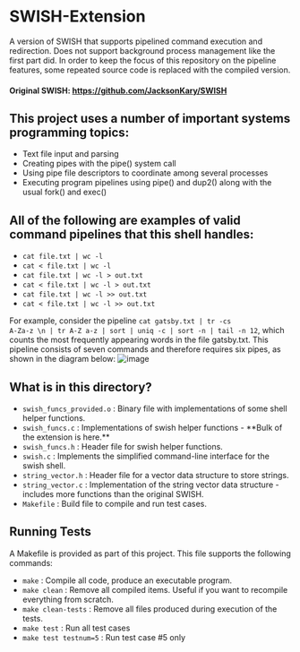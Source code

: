 # SWISH-Extension
A version of SWISH that supports pipelined command execution and redirection. Does not support background process management like the first part did.
In order to keep the focus of this repository on the pipeline features, some repeated source code is replaced with the compiled version.

#### Original SWISH: https://github.com/JacksonKary/SWISH

## This project uses a number of important systems programming topics:

- Text file input and parsing
- Creating pipes with the pipe() system call
- Using pipe file descriptors to coordinate among several processes
- Executing program pipelines using pipe() and dup2() along with the usual fork() and exec()

## All of the following are examples of valid command pipelines that this shell handles:
<ul>
  <li> <code>cat file.txt | wc -l</code>
  <li> <code>cat < file.txt | wc -l</code>
  <li> <code>cat file.txt | wc -l > out.txt</code>
  <li> <code>cat < file.txt | wc -l > out.txt</code>
  <li> <code>cat file.txt | wc -l >> out.txt</code>
  <li> <code>cat < file.txt | wc -l >> out.txt</code>
</ul>
    
For example, consider the pipeline <code>cat gatsby.txt | tr -cs A-Za-z \n | tr A-Z a-z | sort | uniq -c | sort -n | tail -n 12</code>, which counts the most frequently appearing words in the file gatsby.txt. This pipeline consists of seven commands and therefore requires six pipes, as shown in the diagram below:
![image](https://github.com/JacksonKary/SWISH-Extension/assets/117691954/fc7d3a47-c7b4-45f2-9867-4a7ccda221f8)
    
## What is in this directory?
<ul>
  <li>  <code>swish_funcs_provided.o</code> : Binary file with implementations of some shell helper functions.
  <li>  <code>swish_funcs.c</code> : Implementations of swish helper functions - **Bulk of the extension is here.**
  <li>  <code>swish_funcs.h</code> : Header file for swish helper functions.
  <li>  <code>swish.c</code> : Implements the simplified command-line interface for the swish shell.
  <li>  <code>string_vector.h</code> : Header file for a vector data structure to store strings.
  <li>  <code>string_vector.c</code> : Implementation of the string vector data structure - includes more functions than the original SWISH.
  <li>  <code>Makefile</code> : Build file to compile and run test cases.
</ul>

## Running Tests

A Makefile is provided as part of this project. This file supports the following commands:

<ul>
  <li>  <code>make</code> : Compile all code, produce an executable program.
  <li>  <code>make clean</code> : Remove all compiled items. Useful if you want to recompile everything from scratch.
  <li>  <code>make clean-tests</code> : Remove all files produced during execution of the tests.
  <li>  <code>make test</code> : Run all test cases
  <li>  <code>make test testnum=5</code> : Run test case #5 only
</ul>

